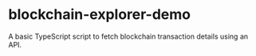 # blockchain-explorer-demo
A basic TypeScript script to fetch blockchain transaction details using an API.
